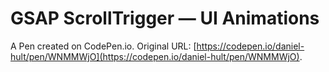 # GSAP ScrollTrigger — UI Animations

A Pen created on CodePen.io. Original URL: [https://codepen.io/daniel-hult/pen/WNMMWjO](https://codepen.io/daniel-hult/pen/WNMMWjO).

